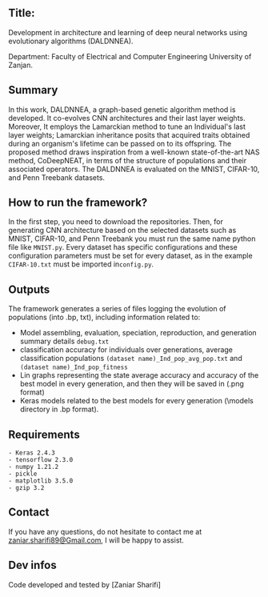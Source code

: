 ## Title: 
Development in architecture and learning of deep neural networks using evolutionary algorithms (DALDNNEA).

Department: Faculty of Electrical and Computer Engineering University of Zanjan.

## Summary

In this work, DALDNNEA, a graph-based genetic algorithm method is developed. 
It co-evolves CNN architectures and their last layer weights. 
Moreover, It employs the Lamarckian method to tune an Individual's last layer weights; Lamarckian inheritance posits
that acquired traits obtained during an organism's lifetime can be passed on to its offspring. 
The proposed method draws inspiration from a well-known state-of-the-art NAS method, CoDeepNEAT, in terms of the structure of populations 
and their associated operators. The DALDNNEA is evaluated on the MNIST, CIFAR-10, and Penn Treebank datasets.


## How to run the framework?


In the first step, you need to download the repositories. 
Then, for generating CNN architecture based on the selected datasets such as MNIST, CIFAR-10, 
and Penn Treebank you must run the same name python file like ``MNIST.py``. 
Every dataset has specific configurations and these configuration parameters 
must be set for every dataset, as in the example ``CIFAR-10.txt`` must be imported in``config.py``.

## Outputs

The framework generates a series of files logging the evolution of populations (into .bp, txt), including information related to:
- Model assembling, evaluation, speciation, reproduction, and generation summary details  ``debug.txt``
- classification accuracy for individuals over generations, average classification populations ``(dataset name)_Ind_pop_avg_pop.txt`` and ``(dataset name)_Ind_pop_fitness ``
- Lin graphs representing the state average accuracy and accuracy of the best model in every generation, and 
then they will be saved in (.png format)
- Keras models related to the best models for every generation (\models directory in .bp format).

## Requirements
```
- Keras 2.4.3
- tensorflow 2.3.0
- numpy 1.21.2
- pickle
- matplotlib 3.5.0
- gzip 3.2
```

## Contact
If you have any questions, do not hesitate to contact me at zaniar.sharifi89@Gmail.com, I will be happy to assist.

## Dev infos
Code developed and tested by [Zaniar Sharifi]
